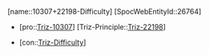 ﻿---
type: TrizContradiction
aliases:
- 10307+22198-Difficulty
license: CC BY-SA 4.0
copyright: https://github.com/SpocWeb
IsDeleted: false
IsReadOnly: false
Confidential: public
tags: 
- Triz/Contradiction
---
[name::10307+22198-Difficulty]
[SpocWebEntityId::26764]
+ [pro::[Triz-10307](Triz-10307)]
[Triz-Principle::[Triz-22198](Triz-22198)]
- [con::[Triz-Difficulty](tech/Triz/Parameter/Triz-Difficulty.md)]

